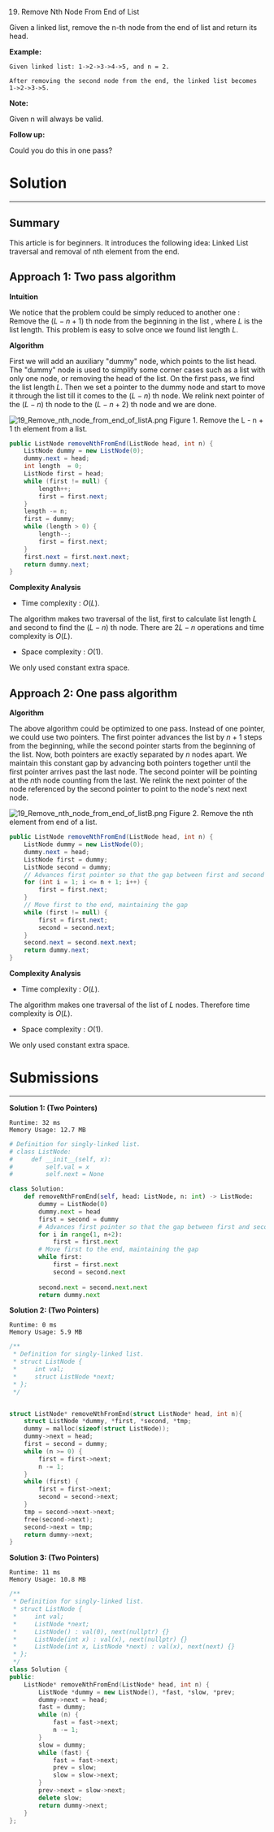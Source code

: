 19. Remove Nth Node From End of List

Given a linked list, remove the n-th node from the end of list and return its head.

**Example:**
```
Given linked list: 1->2->3->4->5, and n = 2.

After removing the second node from the end, the linked list becomes 1->2->3->5.
```

**Note:**

Given n will always be valid.

**Follow up:**

Could you do this in one pass?

# Solution
---
## Summary
This article is for beginners. It introduces the following idea: Linked List traversal and removal of nth element from the end.

## Approach 1: Two pass algorithm
**Intuition**

We notice that the problem could be simply reduced to another one : Remove the $(L - n + 1)$ th node from the beginning in the list , where $L$ is the list length. This problem is easy to solve once we found list length $L$.

**Algorithm**

First we will add an auxiliary "dummy" node, which points to the list head. The "dummy" node is used to simplify some corner cases such as a list with only one node, or removing the head of the list. On the first pass, we find the list length $L$. Then we set a pointer to the dummy node and start to move it through the list till it comes to the $(L - n)$ th node. We relink next pointer of the $(L - n)$ th node to the $(L - n + 2)$ th node and we are done.

![19_Remove_nth_node_from_end_of_listA.png](img/19_Remove_nth_node_from_end_of_listA.png)
Figure 1. Remove the L - n + 1 th element from a list.

```java
public ListNode removeNthFromEnd(ListNode head, int n) {
    ListNode dummy = new ListNode(0);
    dummy.next = head;
    int length  = 0;
    ListNode first = head;
    while (first != null) {
        length++;
        first = first.next;
    }
    length -= n;
    first = dummy;
    while (length > 0) {
        length--;
        first = first.next;
    }
    first.next = first.next.next;
    return dummy.next;
}
```

**Complexity Analysis**

* Time complexity : $O(L)$.

The algorithm makes two traversal of the list, first to calculate list length $L$ and second to find the $(L - n)$ th node. There are $2L-n$ operations and time complexity is $O(L)$.

* Space complexity : $O(1)$.

We only used constant extra space.

## Approach 2: One pass algorithm
**Algorithm**

The above algorithm could be optimized to one pass. Instead of one pointer, we could use two pointers. The first pointer advances the list by $n+1$ steps from the beginning, while the second pointer starts from the beginning of the list. Now, both pointers are exactly separated by $n$ nodes apart. We maintain this constant gap by advancing both pointers together until the first pointer arrives past the last node. The second pointer will be pointing at the $n$th node counting from the last. We relink the next pointer of the node referenced by the second pointer to point to the node's next next node.

![19_Remove_nth_node_from_end_of_listB.png](img/19_Remove_nth_node_from_end_of_listB.png)
Figure 2. Remove the nth element from end of a list.

```java
public ListNode removeNthFromEnd(ListNode head, int n) {
    ListNode dummy = new ListNode(0);
    dummy.next = head;
    ListNode first = dummy;
    ListNode second = dummy;
    // Advances first pointer so that the gap between first and second is n nodes apart
    for (int i = 1; i <= n + 1; i++) {
        first = first.next;
    }
    // Move first to the end, maintaining the gap
    while (first != null) {
        first = first.next;
        second = second.next;
    }
    second.next = second.next.next;
    return dummy.next;
}
```

**Complexity Analysis**

* Time complexity : $O(L)$.

The algorithm makes one traversal of the list of $L$ nodes. Therefore time complexity is $O(L)$.

* Space complexity : $O(1)$.

We only used constant extra space.

# Submissions
---
**Solution 1: (Two Pointers)**
```
Runtime: 32 ms
Memory Usage: 12.7 MB
```
```python
# Definition for singly-linked list.
# class ListNode:
#     def __init__(self, x):
#         self.val = x
#         self.next = None

class Solution:
    def removeNthFromEnd(self, head: ListNode, n: int) -> ListNode:
        dummy = ListNode(0)
        dummy.next = head
        first = second = dummy
        # Advances first pointer so that the gap between first and second is n nodes apart
        for i in range(1, n+2):
            first = first.next
        # Move first to the end, maintaining the gap
        while first:
            first = first.next
            second = second.next
    
        second.next = second.next.next
        return dummy.next
```

**Solution 2: (Two Pointers)**
```
Runtime: 0 ms
Memory Usage: 5.9 MB
```
```c
/**
 * Definition for singly-linked list.
 * struct ListNode {
 *     int val;
 *     struct ListNode *next;
 * };
 */


struct ListNode* removeNthFromEnd(struct ListNode* head, int n){
    struct ListNode *dummy, *first, *second, *tmp;
    dummy = malloc(sizeof(struct ListNode));
    dummy->next = head;
    first = second = dummy;
    while (n >= 0) {
        first = first->next;
        n -= 1;
    }
    while (first) {
        first = first->next;
        second = second->next;
    }
    tmp = second->next->next;
    free(second->next);
    second->next = tmp;
    return dummy->next;
}
```

**Solution 3: (Two Pointers)**
```
Runtime: 11 ms
Memory Usage: 10.8 MB
```
```c++
/**
 * Definition for singly-linked list.
 * struct ListNode {
 *     int val;
 *     ListNode *next;
 *     ListNode() : val(0), next(nullptr) {}
 *     ListNode(int x) : val(x), next(nullptr) {}
 *     ListNode(int x, ListNode *next) : val(x), next(next) {}
 * };
 */
class Solution {
public:
    ListNode* removeNthFromEnd(ListNode* head, int n) {
        ListNode *dummy = new ListNode(), *fast, *slow, *prev;
        dummy->next = head;
        fast = dummy;
        while (n) {
            fast = fast->next;
            n -= 1;
        }
        slow = dummy;
        while (fast) {
            fast = fast->next;
            prev = slow;
            slow = slow->next;
        }
        prev->next = slow->next;
        delete slow;
        return dummy->next;
    }
};
```
